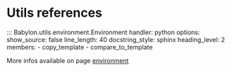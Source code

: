 # Utils references


::: Babylon.utils.environment.Environment
    handler: python
    options:
       show_source: false
       line_length: 40
       docstring_style: sphinx
       heading_level: 2
       members:
          - copy_template
          - compare_to_template

More infos available on page [environment](environment.md)